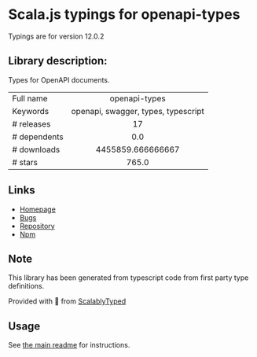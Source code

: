 
# Scala.js typings for openapi-types

Typings are for version 12.0.2

## Library description:
Types for OpenAPI documents.

|                    |                 |
| ------------------ | :-------------: |
| Full name          | openapi-types |
| Keywords           | openapi, swagger, types, typescript |
| # releases         | 17 |
| # dependents       | 0.0 |
| # downloads        | 4455859.666666667 |
| # stars            | 765.0 |

## Links
- [Homepage](https://github.com/kogosoftwarellc/open-api/tree/master/packages/openapi-types#readme)
- [Bugs](https://github.com/kogosoftwarellc/open-api/issues?utf8=%E2%9C%93&q=is%3Aissue+is%3Aopen+label%3Aopenapi-types)
- [Repository](https://github.com/kogosoftwarellc/open-api)
- [Npm](https://www.npmjs.com/package/openapi-types)
    


## Note
This library has been generated from typescript code from first party type definitions.

Provided with :purple_heart: from [ScalablyTyped](https://github.com/oyvindberg/ScalablyTyped)

## Usage
See [the main readme](../../readme.md) for instructions.


